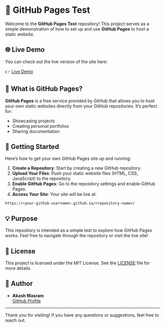 # 🎉 GitHub Pages Test

Welcome to the **GitHub Pages Test** repository! This project serves as a simple demonstration of how to set up and use **GitHub Pages** to host a static website.

## 🌐 Live Demo

You can check out the live version of the site here:

👉 [Live Demo](https://akash-masram.github.io/github-page/)

## 📖 What is GitHub Pages?

**GitHub Pages** is a free service provided by GitHub that allows you to host your own static websites directly from your GitHub repositories. It’s perfect for:

- Showcasing projects
- Creating personal portfolios
- Sharing documentation

## 🚀 Getting Started

Here’s how to get your own GitHub Pages site up and running:

1. **Create a Repository**: Start by creating a new GitHub repository.
2. **Upload Your Files**: Push your static website files (HTML, CSS, JavaScript) to the repository.
3. **Enable GitHub Pages**: Go to the repository settings and enable GitHub Pages.
4. **Access Your Site**: Your site will be live at:
```
https://<your-github-username>.github.io/<repository-name>/
```
## 💡 Purpose

This repository is intended as a simple test to explore how GitHub Pages works. Feel free to navigate through the repository or visit the live site!

## 📝 License

This project is licensed under the MIT License. See the [LICENSE](LICENSE) file for more details.

## 👤 Author

- **Akash Masram**  
[GitHub Profile](https://github.com/akash-masram)

---

Thank you for visiting! If you have any questions or suggestions, feel free to reach out.
